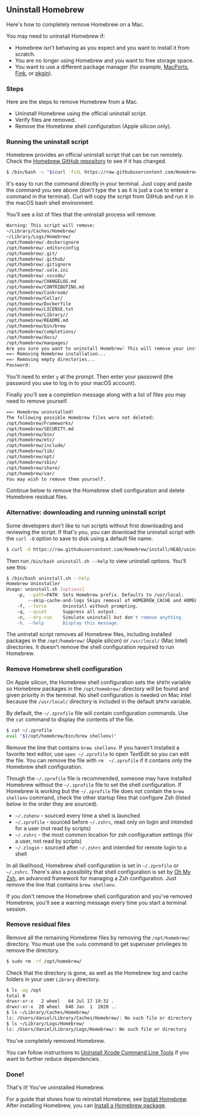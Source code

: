 ## Uninstall Homebrew

Here's how to completely remove Homebrew on a Mac.

You may need to uninstall Homebrew if:
- Homebrew isn't behaving as you expect and you want to install it from scratch.
- You are no longer using Homebrew and you want to free storage space.
- You want to use a different package manager (for example, [MacPorts](https://www.macports.org/), [Fink](https://www.finkproject.org/), or [pkgin](https://pkgin.net/)).

### Steps

Here are the steps to remove Homebrew from a Mac.
- Uninstall Homebrew using the official uninstall script.
- Verify files are removed.
- Remove the Homebrew shell configuration (Apple silicon only).

### Running the uninstall script

Homebrew provides an official uninstall script that can be run remotely. Check the [Homebrew GitHub repository](https://github.com/homebrew/install#uninstall-homebrew) to see if it has changed.

```bash
$ /bin/bash -c "$(curl -fsSL https://raw.githubusercontent.com/Homebrew/install/HEAD/uninstall.sh)"
```

It's easy to run the command directly in your terminal. Just copy and paste the command you see above (don't type the `$` as it is just a cue to enter a command in the terminal). Curl will copy the script from GitHub and run it in the macOS bash shell environment.

You'll see a list of files that the uninstall process will remove.

```bash
Warning: This script will remove:
~/Library/Caches/Homebrew/
~/Library/Logs/Homebrew/
/opt/homebrew/.dockerignore
/opt/homebrew/.editorconfig
/opt/homebrew/.git/
/opt/homebrew/.github/
/opt/homebrew/.gitignore
/opt/homebrew/.vale.ini
/opt/homebrew/.vscode/
/opt/homebrew/CHANGELOG.md
/opt/homebrew/CONTRIBUTING.md
/opt/homebrew/Caskroom/
/opt/homebrew/Cellar/
/opt/homebrew/Dockerfile
/opt/homebrew/LICENSE.txt
/opt/homebrew/Library//
/opt/homebrew/README.md
/opt/homebrew/bin/brew
/opt/homebrew/completions/
/opt/homebrew/docs/
/opt/homebrew/manpages/
Are you sure you want to uninstall Homebrew? This will remove your installed packages! [y/N] y
==> Removing Homebrew installation...
==> Removing empty directories...
Password:
```

You'll need to enter `y` at the prompt. Then enter your passowrd (the password you use to log in to your macOS account).

Finally you'll see a completion message along with a list of files you may need to remove yourself.

```bash
==> Homebrew uninstalled!
The following possible Homebrew files were not deleted:
/opt/homebrew/Frameworks/
/opt/homebrew/SECURITY.md
/opt/homebrew/bin/
/opt/homebrew/etc/
/opt/homebrew/include/
/opt/homebrew/lib/
/opt/homebrew/opt/
/opt/homebrew/sbin/
/opt/homebrew/share/
/opt/homebrew/var/
You may wish to remove them yourself.
```

Continue below to remove the Homebrew shell configuration and delete Homebrew residual files.

### Alternative: downloading and running uninstall script

Some developers don't like to run scripts without first downloading and reviewing the script. If that's you, you can download the uninstall script with the `curl -O` option to save to disk using a default file name.

```bash
$ curl -O https://raw.githubusercontent.com/Homebrew/install/HEAD/uninstall.sh
```

Then run `/bin/bash uninstall.sh --help` to view uninstall options. You'll see this:

```bash
$ /bin/bash uninstall.sh --help
Homebrew Uninstaller
Usage: uninstall.sh [options]
    -p, --path=PATH  Sets Homebrew prefix. Defaults to /usr/local.
        --skip-cache-and-logs Skips removal of HOMEBREW_CACHE and HOMEBREW_LOGS.
    -f, --force      Uninstall without prompting.
    -q, --quiet      Suppress all output.
    -n, --dry-run    Simulate uninstall but don't remove anything.
    -h, --help       Display this message.
```

The uninstall script removes all Homebrew files, including installed packages in the `/opt/homebrew/` (Apple silicon) or `/usr/local/` (Mac Intel) directories. It doesn't remove the shell configuration required to run Homebrew.

### Remove Homebrew shell configuration

On Apple silicon, the Homebrew shell configuration sets the `$PATH` variable so Homebrew packages in the `/opt/homebrew/`  directory will be found and given priority in the terminal. No shell configuration is needed on Mac Intel because the `/usr/local/` directory is included in the default `$PATH` variable.

By default, the `~/.zprofile` file will contain configuration commands. Use the `cat` command to display the contents of the file.

```bash
$ cat ~/.zprofile
eval "$(/opt/homebrew/bin/brew shellenv)"
```

Remove the line that contains `brew shellenv`. If you haven't installed a favorite text editor, use `open ~/.zprofile` to open TextEdit so you can edit the file. You can remove the file with `rm  ~/.zprofile` if it contains only the Homebrew shell configuration.

Though the `~/.zprofile` file is recommended, someone may have installed Homebrew without the `~/.zprofile` file to set the shell configuration. If Homebrew is working but the `~/.zprofile` file does not contain the `brew shellenv` command, check the other startup files that configure Zsh (listed below in the order they are sourced).
- `~/.zshenv` - sourced every time a shell is launched
- `~/.zprofile` - sourced before `~/.zshrc`, read only on login and intended for a user (not read by scripts)
- `~/.zshrc` - the most common location for zsh configuration settings (for a user, not read by scripts)
- `~/.zlogin` - sourced after `~/.zshrc` and intended for remote login to a shell

In all likelihood, Homebrew shell configuration is set in `~/.zprofile` or  `~/.zshrc`. There's also a possibility that shell configuration is set by [Oh My Zsh](https://ohmyz.sh/), an advanced framework for managing a Zsh configuration. Just remove the line that contains `brew shellenv`.

If you don't remove the Homebrew shell configuration and you've removed Homebrew, you'll see a warning message every time you start a terminal session.

### Remove residual files

Remove all the remaining Homebrew files by removing the `/opt/homebrew/` directory. You must use the `sudo` command to get superuser privileges to remove the directory.

```bash
$ sudo rm -rf /opt/homebrew/
```

Check that the directory is gone, as well as the Homebrew log and cache folders in your user `Library` directory.

```bash
$ ls -ag /opt
total 0
drwxr-xr-x   2 wheel   64 Jul 17 19:32 .
drwxr-xr-x  20 wheel  640 Jan  1  2020 ..
$ ls ~/Library/Caches/Homebrew/
ls: /Users/daniel/Library/Caches/Homebrew/: No such file or directory
$ ls ~/Library/Logs/Homebrew/
ls: /Users/daniel/Library/Logs/Homebrew/: No such file or directory
```

You've completely removed Homebrew.

You can follow instructions to [Uninstall Xcode Command Line Tools](https://mac.install.guide/commandlinetools/6.html) if you want to further reduce dependencies.

### Done!

That's it! You've uninstalled Homebrew.

For a guide that shows how to reinstall Homebrew, see [Install Homebrew](/homebrew/index.html). After installing Homebrew, you can [Install a Homebrew package](/homebrew/6.html).
